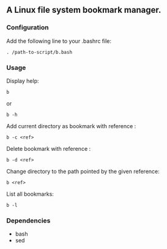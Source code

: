 ## A Linux file system bookmark manager.

### Configuration

Add the following line to your .bashrc file:

```
. /path-to-script/b.bash
```

### Usage

Display help:

```
b
```
or
```
b -h
```

Add current directory as bookmark with reference <ref>:
```
b -c <ref>
```

Delete bookmark with reference <ref>:
```
b -d <ref>
```

Change directory to the path pointed by the given reference:
```
b <ref>
```

List all bookmarks:
```
b -l
```

### Dependencies

- bash
- sed
